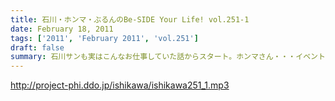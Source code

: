 ```yaml
---
title: 石川・ホンマ・ぶるんのBe-SIDE Your Life! vol.251-1
date: February 18, 2011
tags: ['2011', 'February 2011', 'vol.251']
draft: false
summary: 石川サンも実はこんなお仕事していた話からスタート。ホンマさん・・・イベントも終わり、新曲は作成しているのか？との質問に「構想だけはある。」と自信を見せていました。NAMAE
---
```


http://project-phi.ddo.jp/ishikawa/ishikawa251_1.mp3